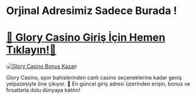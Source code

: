 <!-- Glory Casino İçeriği -->

<h1>Orjinal Adresimiz Sadece Burada !</h1>

<h1>
  <a href="https://daysforgames.com/click.php?key=i7lixr1s72qz13eeq4wv" title="Glory Casino Giriş Adresi">
    🔗 Glory Casino Giriş İçin Hemen Tıklayın!🔗
  </a>
</h1>

<a href="https://daysforgames.com/click.php?key=i7lixr1s72qz13eeq4wv" title="Glory Casino Bonus Fırsatları">
  <img src="https://i.ibb.co/5K7Ks6w/zzzz3.gif" alt="Glory Casino Bonus Kazan" style="max-width:100%; height:auto; border-radius:8px;">
</a>

<div class="description">
  <p>
    Glory Casino, spor bahislerinden canlı casino seçeneklerine kadar geniş yelpazesiyle öne çıkıyor. 🤑 
    En güncel giriş adresi üzerinden erişin, bonus ve fırsatlarla dolu dünyaya katılın!
  </p>
</div>

